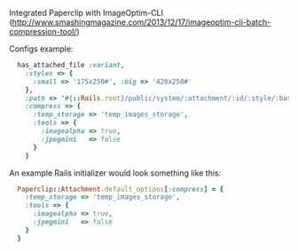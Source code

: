 Integrated Paperclip with ImageOptim-CLI
(http://www.smashingmagazine.com/2013/12/17/imageoptim-cli-batch-compression-tool/)

Configs example:
```ruby
  has_attached_file :variant,
    :styles => {
      :small => '175x250#', :big => '420x250#'
    },
    :path => "#{::Rails.root}/public/system/:attachment/:id/:style/:basename.:extension",
    :compress => {
      :temp_storage => 'temp_images_storage',
      :tools => {
        :imagealpha => true,
        :jpegmini   => false
      }
    }
```

An example Rails initializer would look something like this:
```ruby
  Paperclip::Attachment.default_options[:compress] = {
    :temp_storage => 'temp_images_storage',
    :tools => {
      :imagealpha => true,
      :jpegmini   => false
    }
  }
```
